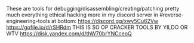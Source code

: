 These are tools for debugging/disassembling/creating/patching pretty much everything ethical hacking
more in my discord server in #reverse-engineering-tools at bottom: https://discord.gg/xwy5Cu62Vw
https://gofile.io/d/rSHRdm
THIS IS SO OP CRACKER TOOLS BY YILDO OR WTV
https://disk.yandex.com/d/thW70brYNCceoQ
